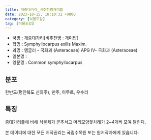 ```yaml
---
title: 개중대가리_비추천명개미밥
date: 2023-10-15, 18:10:32 +0800
category: [식물도감]
tag: [식물도감]
---
```




- 국명 : 개중대가리[비추천명 : 개미밥]
- 학명 : Symphyllocarpus exilis Maxim.
- 과명 : 앵글러 - 국화과 (Asteraceae) APG Ⅳ- 국화과 (Asteraceae)
- 일본명 : 
- 영문명 : Common symphyllocarpus


## 분포
한반도(평안북도 신의주), 만주, 아무르, 우수리
## 특징
중대가리풀에 비해 식물체가 곧추서고 머리모양꽃차례가 2~4개씩 모여 달린다.






본 데이터에 대한 모든 저작권리는 국립수목원 또는 원저작자에게 있습니다.
